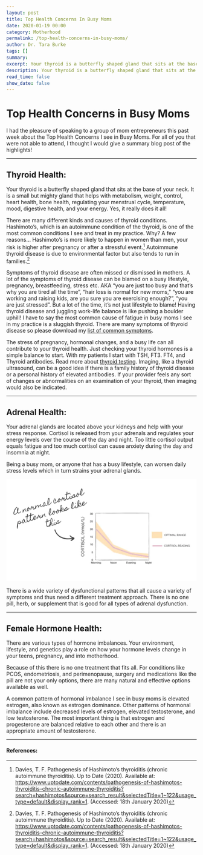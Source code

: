 ```yaml
---
layout: post
title: Top Health Concerns In Busy Moms
date: 2020-01-19 00:00
category: Motherhood
permalink: /top-health-concerns-in-busy-moms/
author: Dr. Tara Burke
tags: []
summary: 
excerpt: Your thyroid is a butterfly shaped gland that sits at the base of your neck. It is a small but mighty gland that helps with metabolism, weight, control, heart health, bone health, regulating 
description: Your thyroid is a butterfly shaped gland that sits at the base of your neck. It is a small but mighty gland that helps...
read_time: false
show_date: false
---
```

# Top Health Concerns in Busy Moms

I had the pleasure of speaking to a group of mom entrepreneurs this past week about the Top Health Concerns I see in Busy Moms. For all of you that were not able to attend, I thought I would give a summary blog post of the highlights!

*** 

## Thyroid Health:

Your thyroid is a butterfly shaped gland that sits at the base of your neck. It is a small but mighty gland that helps with metabolism, weight, control, heart health, bone health, regulating your menstrual cycle, temperature, mood, digestive health, and your energy. Yes, it really does it all!

There are many different kinds and causes of thyroid conditions. Hashimoto’s, which is an autoimmune condition of the thyroid, is one of the most common conditions I see and treat in my practice.  Why? A few reasons… Hashimoto’s is more likely to happen in women than men, your risk is higher after pregnancy or after a stressful event.[^1] Autoimmune thyroid disease is due to environmental factor but also tends to run in families.[^1]

Symptoms of thyroid disease are often missed or dismissed in mothers. A lot of the symptoms of thyroid disease can be blamed on a busy lifestyle, pregnancy, breastfeeding, stress etc. AKA “you are just too busy and that’s why you are tired all the time”, “hair loss is normal for new moms,” “you are working and raising kids, are you sure you are exercising enough?”, “you are just stressed”. But a lot of the time, it’s not just lifestyle to blame! Having thyroid disease and juggling work-life balance is like pushing a boulder uphill! I have to say the most common cause of fatigue in busy moms I see in my practice is a sluggish thyroid. There are many symptoms of thyroid disease so please download my [list of common symptoms](../assets/handouts/Thyroid-signs-and-symptoms-1.xls).

The stress of pregnancy, hormonal changes, and a busy life can all contribute to your thyroid health. Just checking your thyroid hormones is a simple balance to start. With my patients I start with TSH, FT3. FT4, and Thyroid antibodies. Read more about [thyroid testing](https://drtaraburke.com/thyroid-testing/). Imaging, like a thyroid ultrasound, can be a good idea if there is a family history of thyroid disease or a personal history of elevated antibodies. If your provider feels any sort of changes or abnormalities on an examination of your thyroid, then  imaging would also be indicated. 

***

## Adrenal Health:

Your adrenal glands are located above your kidneys and help with your stress response. Cortisol is released from your adrenals and regulates your energy levels over the course of the day and night. Too little cortisol output equals fatigue and too much cortisol can cause anxiety during the day and insomnia at night. 

Being a busy mom, or anyone that has a busy lifestyle, can worsen daily stress levels which in turn strains your adrenal glands.

![Normal Cortisol](../assets/img/normal-cortisol.webp)

There is a wide variety of dysfunctional patterns that all cause a variety of symptoms and thus need a different treatment approach. There is no one pill, herb, or supplement that is good for all types of adrenal dysfunction.

***

## Female Hormone Health:

There are various types of hormone imbalances. Your environment, lifestyle, and genetics play a role on how your hormone levels change in your teens, pregnancy, and into motherhood. 

Because of this there is no one treatment that fits all. For conditions like PCOS, endometriosis, and perimenopause, surgery and medications like the pill are not your only options, there are many natural and effective options available as well. 

A common pattern of hormonal imbalance I see in busy moms is elevated estrogen, also known as estrogen dominance. Other patterns of hormonal imbalance include decreased levels of estrogen, elevated testosterone, and low testosterone. The most important thing is that estrogen and progesterone are balanced relative to each other and there is an appropriate amount of testosterone. 

***

#### References:
[^1]: Davies, T. F. Pathogenesis of Hashimoto’s thyroiditis (chronic autoimmune thyroiditis). Up to Date (2020). Available at: https://www.uptodate.com/contents/pathogenesis-of-hashimotos-thyroiditis-chronic-autoimmune-thyroiditis?search=hashimotos&source=search_result&selectedTitle=1~122&usage_type=default&display_rank=1. (Accessed: 18th January 2020)